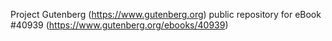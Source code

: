 Project Gutenberg (https://www.gutenberg.org) public repository for eBook #40939 (https://www.gutenberg.org/ebooks/40939)
